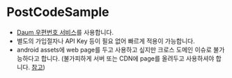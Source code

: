 # PostCodeSample
* [Daum 우편번호 서비스](http://postcode.map.daum.net/guide)를 사용합니다.
* 별도의 가입절자나 API Key 등이 필요 없어 빠르게 적용이 가능합니다.
* android assets에 web page를 두고 사용하고 싶지만 크로스 도메인 이슈로 불가능하다고 합니다.
 (불가피하게 서버 또는 CDN에 page를 올려두고 사용하셔야 합니다. [참고](https://github.com/daumPostcode/QnA/issues/181))
